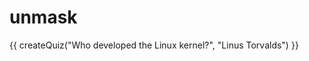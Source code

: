 # unmask

<script src="../quiz.js"></script>

<div id="quiz">
  {{ createQuiz("Who developed the Linux kernel?", "Linus Torvalds") }}
</div>
